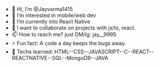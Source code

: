 - 👋 Hi, I’m @Jayvarma1415
- 👀 I’m interested in mobile/web dev
- 🌱 I’m currently into React Native
- 💞️ I want to collaborate on projects with js/ts, react.
- 📫 How to reach me? just DM/ig: jay__9995
- ⚡ Fun fact: A code a day keeps the bugs away.
- 🦾 Techs learned: HTML--CSS--JAVASCRIPT--C--REACT--REACTNATIVE--SQL--MongoDB--JAVA

<!---
Jayvarma1415/Jayvarma1415 is a ✨ special ✨ repository because its `README.md` (this file) appears on your GitHub profile.
You can click the Preview link to take a look at your changes.
--->
